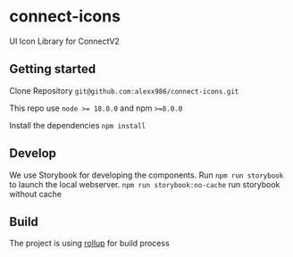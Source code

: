# connect-icons
UI Icon Library for ConnectV2

## Getting started

Clone Repository `git@github.com:alexx986/connect-icons.git`

This repo use `node >= 18.0.0` and npm `>=8.0.0`

Install the dependencies `npm install`

## Develop
We use Storybook for developing the components. 
Run `npm run storybook` to launch the local webserver.
`npm run storybook:no-cache` run storybook without cache

## Build
The project is using [rollup](https://rollupjs.org/introduction/) for build process